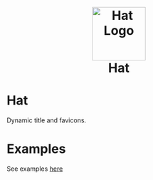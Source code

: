 <h1 align="center">
    <br>
    <a href="https://github.com/ashikmeerankutty/hat"><img src="https://ashikmeerankutty.github.io/hat/logo.614f0243.svg" height="120" alt="Hat Logo"></a>
    <br>
    Hat
    <br>
</h1>

# Hat
Dynamic title and favicons. 

# Examples
See examples [here](https://ashikmeerankutty.github.io/hat)
